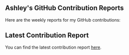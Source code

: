 ## Ashley's GitHub Contribution Reports

Here are the weekly reports for my GitHub contributions:
## Latest Contribution Report
You can find the latest contribution report [here](./reports/contributions-2025-03-26.md).
